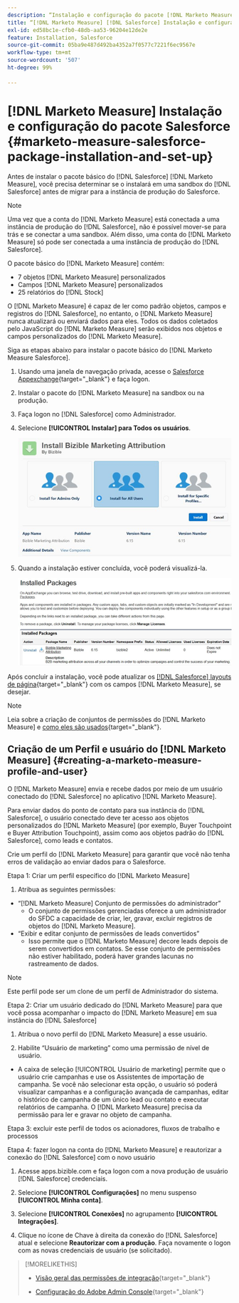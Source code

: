 ```yaml
---
description: “Instalação e configuração do pacote [!DNL Marketo Measure] Salesforce -  [!DNL Marketo Measure]”
title: “[!DNL Marketo Measure] [!DNL Salesforce] Instalação e configuração do pacote”
exl-id: ed58bc1e-cfb0-48db-aa53-96204e12de2e
feature: Installation, Salesforce
source-git-commit: 05ba9e487d492ba4352a7f0577c7221f6ec9567e
workflow-type: tm+mt
source-wordcount: '507'
ht-degree: 99%

---
```


# [!DNL Marketo Measure] Instalação e configuração do pacote Salesforce {#marketo-measure-salesforce-package-installation-and-set-up}

Antes de instalar o pacote básico do [!DNL Salesforce] [!DNL Marketo Measure], você precisa determinar se o instalará em uma sandbox do [!DNL Salesforce] antes de migrar para a instância de produção do Salesforce.

>[!NOTE]
>
>Uma vez que a conta do [!DNL Marketo Measure] está conectada a uma instância de produção do [!DNL Salesforce], não é possível mover-se para trás e se conectar a uma sandbox. Além disso, uma conta do [!DNL Marketo Measure] só pode ser conectada a uma instância de produção do [!DNL Salesforce].

O pacote básico do [!DNL Marketo Measure] contém:

* 7 objetos [!DNL Marketo Measure] personalizados
* Campos [!DNL Marketo Measure] personalizados
* 25 relatórios do [!DNL Stock]

O [!DNL Marketo Measure] é capaz de ler como padrão objetos, campos e registros do [!DNL Salesforce], no entanto, o [!DNL Marketo Measure] nunca atualizará ou enviará dados para eles. Todos os dados coletados pelo JavaScript do [!DNL Marketo Measure] serão exibidos nos objetos e campos personalizados do [!DNL Marketo Measure].

Siga as etapas abaixo para instalar o pacote básico do [!DNL Marketo Measure Salesforce].

1. Usando uma janela de navegação privada, acesse o [Salesforce Appexchange](https://appexchange.salesforce.com/appxListingDetail?listingId=a0N3000000B3KLuEAN){target="_blank"} e faça logon.

1. Instalar o pacote do [!DNL Marketo Measure] na sandbox ou na produção.

1. Faça logon no [!DNL Salesforce] como Administrador.

1. Selecione **[!UICONTROL Instalar] para Todos os usuários**.

   ![](assets/marketo-measure-salesforce-package-installation-and-set-up-1.png)

1. Quando a instalação estiver concluída, você poderá visualizá-la.

   ![](assets/marketo-measure-salesforce-package-installation-and-set-up-2.png)

Após concluir a instalação, você pode atualizar os [[!DNL Salesforce] layouts de página](/help/configuration-and-setup/marketo-measure-and-salesforce/page-layout-instructions.md){target="_blank"} com os campos [!DNL Marketo Measure], se desejar.

>[!NOTE]
>
>Leia sobre a criação de conjuntos de permissões do [!DNL Marketo Measure] e [como eles são usados](/help/configuration-and-setup/marketo-measure-and-salesforce/marketo-measure-permission-sets.md){target="_blank"}.

## Criação de um Perfil e usuário do [!DNL Marketo Measure] {#creating-a-marketo-measure-profile-and-user}

O [!DNL Marketo Measure] envia e recebe dados por meio de um usuário conectado do [!DNL Salesforce] no aplicativo [!DNL Marketo Measure].

Para enviar dados do ponto de contato para sua instância do [!DNL Salesforce], o usuário conectado deve ter acesso aos objetos personalizados do [!DNL Marketo Measure] (por exemplo, Buyer Touchpoint e Buyer Attribution Touchpoint), assim como aos objetos padrão do [!DNL Salesforce], como leads e contatos.

Crie um perfil do [!DNL Marketo Measure] para garantir que você não tenha erros de validação ao enviar dados para o Salesforce.

Etapa 1: Criar um perfil específico do [!DNL Marketo Measure]

1. Atribua as seguintes permissões:

* “[!DNL Marketo Measure] Conjunto de permissões do administrador”
   * O conjunto de permissões gerenciadas oferece a um administrador do SFDC a capacidade de criar, ler, gravar, excluir registros de objetos do [!DNL Marketo Measure].
* “Exibir e editar conjunto de permissões de leads convertidos”
   * Isso permite que o [!DNL Marketo Measure] decore leads depois de serem convertidos em contatos. Se esse conjunto de permissões não estiver habilitado, poderá haver grandes lacunas no rastreamento de dados.

>[!NOTE]
>
>Este perfil pode ser um clone de um perfil de Administrador do sistema.

Etapa 2: Criar um usuário dedicado do [!DNL Marketo Measure] para que você possa acompanhar o impacto do [!DNL Marketo Measure] em sua instância do [!DNL Salesforce]

1. Atribua o novo perfil do [!DNL Marketo Measure] a esse usuário.

1. Habilite “Usuário de marketing” como uma permissão de nível de usuário.

* A caixa de seleção [!UICONTROL Usuário de marketing] permite que o usuário crie campanhas e use os Assistentes de importação de campanha. Se você não selecionar esta opção, o usuário só poderá visualizar campanhas e a configuração avançada de campanhas, editar o histórico de campanha de um único lead ou contato e executar relatórios de campanha. O [!DNL Marketo Measure] precisa da permissão para ler e gravar no objeto de campanha.

Etapa 3: excluir este perfil de todos os acionadores, fluxos de trabalho e processos

Etapa 4: fazer logon na conta do [!DNL Marketo Measure] e reautorizar a conexão do [!DNL Salesforce] com o novo usuário

1. Acesse apps.bizible.com e faça logon com a nova produção de usuário [!DNL Salesforce] credenciais.

1. Selecione **[!UICONTROL Configurações]** no menu suspenso **[!UICONTROL Minha conta]**.

1. Selecione **[!UICONTROL Conexões]** no agrupamento **[!UICONTROL Integrações]**.

1. Clique no ícone de Chave à direita da conexão do [!DNL Salesforce] atual e selecione **Reautorizar com a produção**. Faça novamente o logon com as novas credenciais de usuário (se solicitado).

>[!MORELIKETHIS]
>
>* [Visão geral das permissões de integração](/help/api-connections/utilizing-marketo-measures-api-connections/integration-permissions-overview.md){target="_blank"}
>
>* [Configuração do Adobe Admin Console](/help/configuration-and-setup/getting-started-with-marketo-measure/adobe-admin-console-setup.md){target="_blank"}
